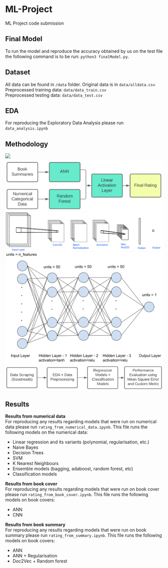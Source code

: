 # ML-Project
ML Project code submission       

## Final Model
To run the model and reproduce the accuracy obtained by us on the test file the following command is to be run: `python3 finalModel.py`.

## Dataset
All data can be found in `/data` folder.
Original data is in `data/alldata.csv`     
Preprocessed training data: `data/data_train.csv`     
Preprocessed testing data: `data/data_test.csv`    

## EDA
For reproducing the Exploratory Data Analysis please run `data_analysis.ipynb`

## Methodology
![](./methodology/preprocessing.png)
![](./methodology/finalModel.png)
![](./methodology/cnn.png)
![](./methodology/nn.png)
![](./methodology/methodology.png)

## Results
**Results from numerical data**      
For reproducing any results regarding models that were run on numerical data please run `rating_from_numerical_data.ipynb`. This file runs the following models on the numerical data:
* Linear regression and its variants (polynomial, regularisation, etc.)
* Naive Bayes
* Decision Trees
* SVM
* K Nearest Neighbours
* Ensemble models (bagging, adaboost, random forest, etc)
* Classification models

**Results from book cover**      
For reproducing any results regarding models that were run on book cover please run `rating_from_book_cover.ipynb`. This file runs the following models on book covers:
* ANN
* CNN

**Results from book summary**      
For reproducing any results regarding models that were run on book summary please run `rating_from_summary.ipynb`. This file runs the following models on book covers:
* ANN
* ANN + Regularisation
* Doc2Vec + Random forest
